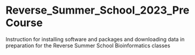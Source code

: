 # Reverse_Summer_School_2023_PreCourse
Instruction for installing software and packages and downloading data in preparation for the Reverse Summer School Bioinformatics classes
